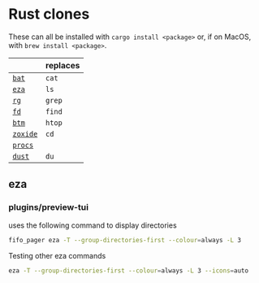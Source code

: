 # Rust clones

These can all be installed with `cargo install <package>` or,
if on MacOS, with `brew install <package>`.

|                                                   | replaces |
| ------------------------------------------------- | -------- |
| [`bat`](https://github.com/sharkdp/bat)           | `cat`    |
| [`eza`](https://github.com/eza-community/eza)     | `ls`     |
| [`rg`](https://github.com/BurntSushi/ripgrep)  | `grep`   |
| [`fd`](https://github.com/sharkdp/fd)             | `find`   |
| [`btm`](https://github.com/ClementTsang/bottom)   | `htop`   |
| [`zoxide`](https://github.com/ajeetdsouza/zoxide) | `cd`     |
| [`procs`](https://github.com/dalance/procs)       |          |
| [`dust`](https://github.com/bootandy/dust)        | `du`     |


## eza


### plugins/preview-tui

uses the following command to display directories

```sh
fifo_pager eza -T --group-directories-first --colour=always -L 3
```

Testing other eza commands

```sh
eza -T --group-directories-first --colour=always -L 3 --icons=auto
```
```

```
